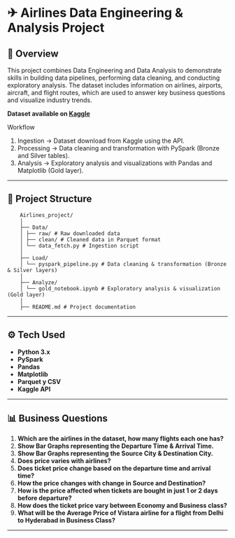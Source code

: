 # ✈ Airlines Data Engineering & Analysis Project

## 📌 Overview
This project combines Data Engineering and Data Analysis to demonstrate skills in building data pipelines, performing data cleaning, and conducting exploratory analysis.
The dataset includes information on airlines, airports, aircraft, and flight routes, which are used to answer key business questions and visualize industry trends.

**Dataset available on [Kaggle](https://www.kaggle.com/datasets/rohitgrewal/airlines-flights-data/data)**

Workflow

1. Ingestion → Dataset download from Kaggle using the API.
2. Processing → Data cleaning and transformation with PySpark (Bronze and Silver tables).
3. Analysis → Exploratory analysis and visualizations with Pandas and Matplotlib (Gold layer).

---

## 📂  Project Structure
        Airlines_project/
        │
        ├── Data/
        │ ├── raw/ # Raw downloaded data
        │ ├── clean/ # Cleaned data in Parquet format
        │ └── data_fetch.py # Ingestion script
        │
        ├── Load/
        │ └── pyspark_pipeline.py # Data cleaning & transformation (Bronze & Silver layers)
        │
        ├── Analyze/
        │ └── gold_notebook.ipynb # Exploratory analysis & visualization (Gold layer)
        │
        ├── README.md # Project documentation


---

## ⚙️ Tech Used
- **Python 3.x**
- **PySpark**
- **Pandas**
- **Matplotlib** 
- **Parquet y CSV** 
- **Kaggle API** 

---

## 📊 Business Questions 
1. **Which are the airlines in the dataset, how many flights each one has?**  
2. **Show Bar Graphs representing the Departure Time & Arrival Time.**  
3. **Show Bar Graphs representing the Source City & Destination City.**  
4. **Does price varies with airlines?**  
5. **Does ticket price change based on the departure time and arrival time?**  
6. **How the price changes with change in Source and Destination?**  
7. **How is the price affected when tickets are bought in just 1 or 2 days before departure?**  
8. **How does the ticket price vary between Economy and Business class?**  
9. **What will be the Average Price of Vistara airline for a flight from Delhi to Hyderabad in Business Class?**  

---


